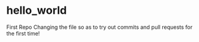 # hello_world
First Repo
Changing the file so as to try out commits and pull requests for the first time!
